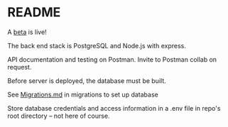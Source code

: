 # README

A <a href="https://www.saloon.org">beta</a> is live!

The back end stack is PostgreSQL and Node.js with express.

API documentation and testing on Postman. Invite to Postman collab on request.

Before server is deployed, the database must be built.

See [Migrations.md][1] in migrations to set up database

Store database credentials and access information in a .env file in repo's root directory – not here of course.

<!-- links -->
[1]: migrations/Migrations.md
